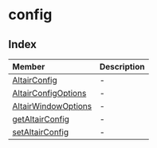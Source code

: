 # config

## Index

| Member | Description |
| :------ | :------ |
| [AltairConfig](classes/AltairConfig.md) | - |
| [AltairConfigOptions](interfaces/AltairConfigOptions.md) | - |
| [AltairWindowOptions](interfaces/AltairWindowOptions.md) | - |
| [getAltairConfig](functions/getAltairConfig.md) | - |
| [setAltairConfig](functions/setAltairConfig.md) | - |
